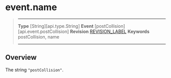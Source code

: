 
# event.name

> --------------------- ------------------------------------------------------------------------------------------
> __Type__              [String][api.type.String]
> __Event__             [postCollision][api.event.postCollision]
> __Revision__          [REVISION_LABEL](REVISION_URL)
> __Keywords__          postCollision, name
> --------------------- ------------------------------------------------------------------------------------------

## Overview

The string `"postCollision"`.

